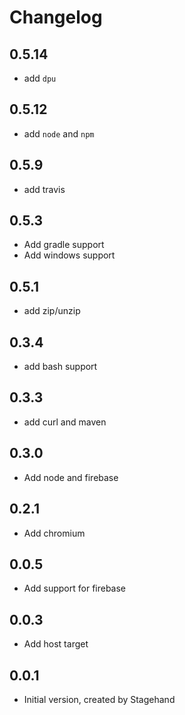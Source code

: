 # Changelog

## 0.5.14

- add `dpu`

## 0.5.12

- add `node` and `npm`

## 0.5.9

- add travis

## 0.5.3

- Add gradle support
- Add windows support

## 0.5.1

- add zip/unzip

## 0.3.4

- add bash support

## 0.3.3

- add curl and maven

## 0.3.0

- Add node and firebase

## 0.2.1

- Add chromium

## 0.0.5

- Add support for firebase

## 0.0.3

- Add host target

## 0.0.1

- Initial version, created by Stagehand
